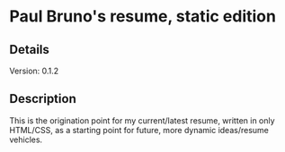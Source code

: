 # Paul Bruno's resume, static edition

## Details

Version: 0.1.2

## Description

This is the origination point for my current/latest resume, written in only
HTML/CSS, as a starting point for future, more dynamic ideas/resume vehicles.
